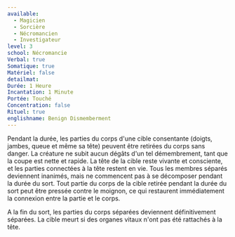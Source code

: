 ```yaml
---
available:
  - Magicien
  - Sorcière
  - Nécromancien
  - Investigateur
level: 3
school: Nécromancie
Verbal: true
Somatique: true
Matériel: false
detailmat: 
Durée: 1 Heure
Incantation: 1 Minute
Portée: Touché
Concentration: false
Rituel: true
englishname: Benign Dismemberment
---
```

Pendant la durée, les parties du corps d'une cible consentante (doigts, jambes, queue et même sa tête) peuvent être retirées du corps sans danger. La créature ne subit aucun dégâts d'un tel démembrement, tant que la coupe est nette et rapide. La tête de la cible reste vivante et consciente, et les parties connectées à la tête restent en vie. Tous les membres séparés deviennent inanimés, mais ne commencent pas à se décomposer pendant la durée du sort. Tout partie du corps de la cible retirée pendant la durée du sort peut être pressée contre le moignon, ce qui restaurent immédiatement la connexion entre la partie et le corps.

A la fin du sort, les parties du corps séparées deviennent définitivement séparées. La cible meurt si des organes vitaux n'ont pas été rattachés à la tête.
